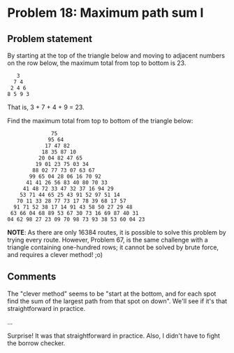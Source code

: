 # Problem 18: Maximum path sum I

## Problem statement

By starting at the top of the triangle below and moving to adjacent numbers on the row below, the maximum total from top to bottom is 23.

       3
      7 4
     2 4 6
    8 5 9 3

That is, 3 + 7 + 4 + 9 = 23.

Find the maximum total from top to bottom of the triangle below:

                  75
                 95 64
                17 47 82
               18 35 87 10
              20 04 82 47 65
             19 01 23 75 03 34
            88 02 77 73 07 63 67
           99 65 04 28 06 16 70 92
          41 41 26 56 83 40 80 70 33
         41 48 72 33 47 32 37 16 94 29
        53 71 44 65 25 43 91 52 97 51 14
       70 11 33 28 77 73 17 78 39 68 17 57
      91 71 52 38 17 14 91 43 58 50 27 29 48
     63 66 04 68 89 53 67 30 73 16 69 87 40 31
    04 62 98 27 23 09 70 98 73 93 38 53 60 04 23


**NOTE**: As there are only 16384 routes, it is possible to solve this problem by trying every route. However, Problem 67, is the same challenge with a triangle containing one-hundred rows; it cannot be solved by brute force, and requires a clever method! ;o)

## Comments

The "clever method" seems to be "start at the bottom, and for each
spot find the sum of the largest path from that spot on down". We'll
see if it's that straightforward in practice.

...

Surprise! It was that straightforward in practice. Also, I didn't have
to fight the borrow checker.
